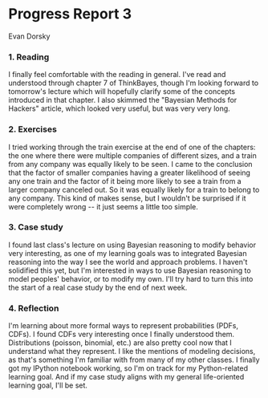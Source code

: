 # Progress Report 3
Evan Dorsky

### 1. Reading

I finally feel comfortable with the reading in general. I've read and understood through chapter 7 of ThinkBayes, though I'm looking forward to tomorrow's lecture which will hopefully clarify some of the concepts introduced in that chapter. I also skimmed the "Bayesian Methods for Hackers" article, which looked very useful, but was very very long.

### 2. Exercises

I tried working through the train exercise at the end of one of the chapters: the one where there were multiple companies of different sizes, and a train from any company was equally likely to be seen. I came to the conclusion that the factor of smaller companies having a greater likelihood of seeing any one train and the factor of it being more likely to see a train from a larger company canceled out. So it was equally likely for a train to belong to any company. This kind of makes sense, but I wouldn't be surprised if it were completely wrong -- it just seems a little too simple.

### 3. Case study

I found last class's lecture on using Bayesian reasoning to modify behavior very interesting, as one of my learning goals was to integrated Bayesian reasoning into the way I see the world and approach problems. I haven't solidified this yet, but I'm interested in ways to use Bayesian reasoning to model peoples' behavior, or to modify my own. I'll try hard to turn this into the start of a real case study by the end of next week.

### 4. Reflection

I'm learning about more formal ways to represent probabilities (PDFs, CDFs). I found CDFs very interesting once I finally understood them. Distributions (poisson, binomial, etc.) are also pretty cool now that I understand what they represent. I like the mentions of modeling decisions, as that's something I'm familiar with from many of my other classes. I finally got my IPython notebook working, so I'm on track for my Python-related learning goal. And if my case study aligns with my general life-oriented learning goal, I'll be set.

